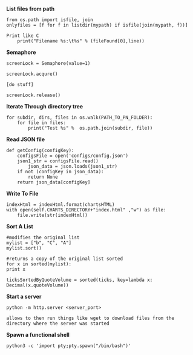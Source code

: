 **List files from path**

	from os.path import isfile, join 
	onlyfiles = [f for f in listdir(mypath) if isfile(join(mypath, f))]

	Print like C
		print("Filename %s:\t%s" % (fileFound[0],line))


**Semaphore**

	screenLock = Semaphore(value=1)

	screenLock.acqure()

	[do stuff]

	screenLock.release()


**Iterate Through directory tree**

	for subdir, dirs, files in os.walk(PATH_TO_PN_FOLDER):
		for file in files:
			print("Test %s" %  os.path.join(subdir, file))



**Read JSON file**

	def getConfig(configKey):
		configsFile = open('configs/config.json')
		json1_str = configsFile.read()
			json_data = json.loads(json1_str)
		if not (configKey in json_data):
			return None
		return json_data[configKey]

**Write To File**

	indexHtml = indexHtml.format(chartsHTML)
	with open(self.CHARTS_DIRECTORY+"index.html" ,"w") as file:
		file.write(str(indexHtml))

**Sort A List**

	#modifies the original list
	mylist = ["b", "C", "A"]
	mylist.sort()

	#returns a copy of the original list sorted
	for x in sorted(mylist):
	print x

	ticksSortedByQuoteVolume = sorted(ticks, key=lambda x: Decimal(x.quoteVolume))

**Start a server**

	python -m http.server <server_port>

	allows to then run things like wget to download files from the directory where the server was started

**Spawn a functional shell**

	python3 -c 'import pty;pty.spawn("/bin/bash")'
